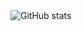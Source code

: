 <link rel="stylesheet" type="text/css" media="all" href="./style.css" />

<!-- ![](https://github-readme-stats.vercel.app/api/top-langs/?username=BrentCubbage1&hide=roff,tsql,html,css,javascript,c,c%2B%2B,MATLAB,perl&theme=tokyonight)<br> -->

<img alt="GitHub stats" src="https://github-readme-stats.vercel.app/api?username=BrentCubbage1&hide_rank=true&hide=stars,contribs&show_icons=true&theme=react">